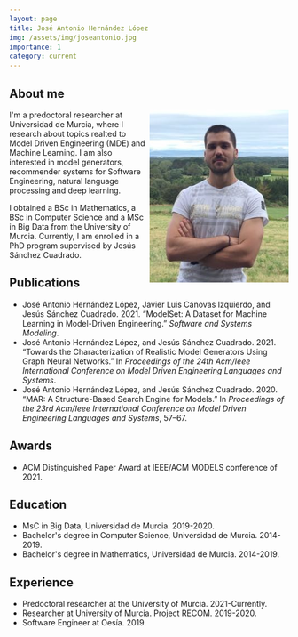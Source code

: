 ```yaml
---
layout: page
title: José Antonio Hernández López
img: /assets/img/joseantonio.jpg
importance: 1
category: current
---
```


## About me
<img align="right" src="/assets/img/joseantonio.jpg"> I'm a predoctoral researcher at Universidad de Murcia, where I research about topics realted to Model Driven Engineering (MDE) and Machine Learning. I am also interested in model generators, recommender systems for Software Engineering, natural language processing and deep learning.

I obtained a BSc in Mathematics, a BSc in Computer Science and a MSc in Big Data from the University of Murcia. Currently, I am enrolled in a PhD program supervised by Jesús Sánchez Cuadrado.

## Publications

* José Antonio Hernández López, Javier Luis Cánovas Izquierdo, and Jesús Sánchez Cuadrado. 2021. “ModelSet: A Dataset for Machine Learning in Model-Driven Engineering.” *Software and Systems Modeling*.
* José Antonio Hernández López, and Jesús Sánchez Cuadrado. 2021. “Towards the Characterization of Realistic Model Generators Using Graph Neural Networks.” In *Proceedings of the 24th Acm/Ieee International Conference on Model Driven Engineering Languages and Systems*.
* José Antonio Hernández López, and Jesús Sánchez Cuadrado. 2020. “MAR: A Structure-Based Search Engine for Models.” In *Proceedings of the 23rd Acm/Ieee International Conference on Model Driven Engineering Languages and Systems*, 57–67.

## Awards

* ACM Distinguished Paper Award at IEEE/ACM MODELS conference of 2021.

## Education

* MsC in Big Data, Universidad de Murcia. 2019-2020.
* Bachelor's degree in Computer Science, Universidad de Murcia. 2014-2019.
* Bachelor's degree in Mathematics, Universidad de Murcia. 2014-2019.

## Experience

* Predoctoral researcher at the University of Murcia. 2021-Currently.
* Researcher at University of Murcia. Project RECOM. 2019-2020.
* Software Engineer at Oesía. 2019.
